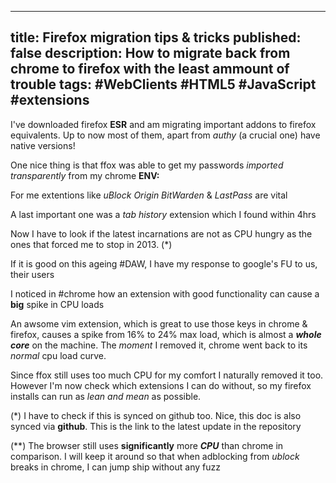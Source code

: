   ---
  title: Firefox migration tips & tricks
  published: false
  description: How to migrate back from chrome to firefox with the least ammount of trouble
  tags: #WebClients #HTML5 #JavaScript #extensions
  ---
  
  
  I've downloaded firefox **ESR** and am migrating important addons to firefox equivalents. Up to now most of them, apart from _authy_ (a crucial one) have native versions!
  
  One nice thing is that ffox was able to get my passwords _imported transparently_ from my chrome **ENV:**
  
  For me extentions like _uBlock Origin BitWarden_ & _LastPass_ are vital
  
  A last important one was a _tab history_ extension which I found within 4hrs
  
  Now I have to look if the latest incarnations are not as CPU hungry as the ones that forced me to stop in 2013. (*)
  
  If it is good on this ageing #DAW, I have my response to google's FU to us, their users
  
  I noticed in #chrome how an extension with good functionality can cause a **big** spike in CPU loads
  
  An awsome vim extension, which is great to use those keys in chrome & firefox, causes a spike from 16% to 24% max load, which is almost a _**whole core**_ on the machine. The _moment_ I removed it, chrome went back to its _normal_ cpu load curve.
  
  Since ffox still uses too much CPU for my comfort I naturally removed it too. However I'm now check which extensions I can do without, so my firefox installs can run as _lean and mean_ as possible.
  
  
  (*)
  I have to check if this is synced on github too. Nice, this doc is also synced via **github**. This is the link to the latest update in the repository
  
  (**)
  The browser still uses **significantly** more _**CPU**_ than chrome in comparison. I will keep it around so that when adblocking from _ublock_ breaks in chrome, I can jump ship without any fuzz
  
